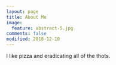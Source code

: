 ```yaml
---
layout: page
title: About Me
image:
  feature: abstract-5.jpg
comments: false
modified: 2018-12-10
---
```


I like pizza and eradicating all of the thots.
